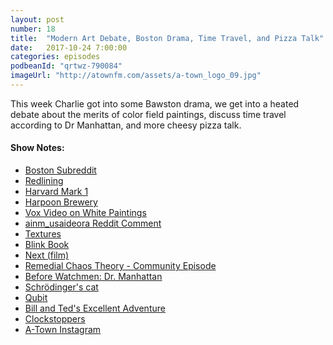 ```yaml
---
layout: post
number: 18
title:  "Modern Art Debate, Boston Drama, Time Travel, and Pizza Talk"
date:   2017-10-24 7:00:00
categories: episodes
podbeanId: "qrtwz-790084"
imageUrl: "http://atownfm.com/assets/a-town_logo_09.jpg"
---
```


This week Charlie got into some Bawston drama, we get into a heated debate about the merits of color field paintings, discuss time travel according to Dr Manhattan, and more cheesy pizza talk.

<!-- excerpt-end -->

#### Show Notes:
- [Boston Subreddit](https://www.reddit.com/r/boston/)
- [Redlining](https://en.wikipedia.org/wiki/Redlining)
- [Harvard Mark 1](https://en.wikipedia.org/wiki/Harvard_Mark_I)
- [Harpoon Brewery](https://www.harpoonbrewery.com/breweries/boston)
- [Vox Video on White Paintings](https://www.youtube.com/watch?v=9aGRHOpMRUg)
- [ainm_usaideora Reddit Comment](https://www.reddit.com/r/atownfm/comments/76yc2e/17_movie_pass_waite_park_tragedy_novelty_dans/)
- [Textures](https://www.pexels.com/search/texture/)
- [Blink Book](https://www.amazon.com/Blink-Ted-Dekker/dp/0849945119)
- [Next (film)](http://www.imdb.com/title/tt0435705/)
- [Remedial Chaos Theory - Community Episode](https://en.wikipedia.org/wiki/Remedial_Chaos_Theory)
- [Before Watchmen: Dr. Manhattan](http://www.dccomics.com/comics/before-watchmen-dr-manhattan-2012/before-watchmen-dr-manhattan-1)
- [Schrödinger's cat](https://en.wikipedia.org/wiki/Schr%C3%B6dinger%27s_cat)
- [Qubit](https://en.wikipedia.org/wiki/Qubit)
- [Bill and Ted's Excellent Adventure](http://www.imdb.com/title/tt0096928/)
- [Clockstoppers](http://www.imdb.com/title/tt0157472/?ref_=nv_sr_1)
- [A-Town Instagram](https://www.instagram.com/atownfm/)
